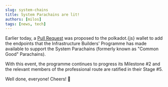 ```yaml
---
slug: system-chains
title: System Parachains are lit! 
authors: [milos]
tags: [news, tech]
---
```


Earlier today, a [Pull Request](https://github.com/polkadot-js/apps/pull/9176) was proposed to the polkadot.{js} wallet to add the endpoints that the Infrastructure Builders' Programme has made available to support the System Parachains (formerly known as "Common Good" Parachains).

With this event, the programme continues to progress its Milestone #2 and the relevant members of the professional route are ratified in their Stage #5.

Well done, everyone! Cheers! :beers: